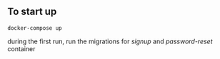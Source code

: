 ## To start up

	docker-compose up

during the first run, run the migrations for *signup* and *password-reset* container